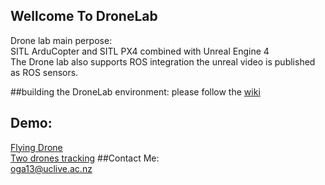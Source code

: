 ## Wellcome To DroneLab
Drone lab main perpose:  
SITL ArduCopter and SITL PX4 combined with Unreal Engine 4  
The Drone lab also supports ROS integration the unreal video is published as ROS sensors.  

##building the DroneLab environment:
please follow the [wiki](https://github.com/orig74/DroneLab/wiki)

## Demo:  
[Flying Drone](https://youtu.be/4dplKATTkMw)  
[Two drones tracking](https://youtu.be/cEeUj4JF16A)
##Contact Me:  
oga13@uclive.ac.nz  
